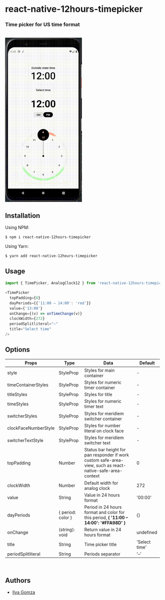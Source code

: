 # react-native-12hours-timepicker

### Time picker for US time format
<br>

<img src="https://github.com/illi-homz/react-native-12hours-timepicker/blob/main/demo/assets/react-native-12hours-timepicker.gif?raw=true" width="250">
<br>

## Installation
Using NPM:
```
$ npm i react-native-12hours-timepicker
```

Using Yarn:
```
$ yarn add react-native-12hours-timepicker
```

## Usage
```javascript
import { TimePicker, AnalogClock12 } from 'react-native-12hours-timepicker'
```


```javascript
<TimePicker
  topPadding={0}
  dayPeriods={{'11:00 – 14:00': 'red'}}
  value={'13:00'}
  onChange={(v) => onTimeChange(v)}
  clockWidth={272}
  periodSplitliteral="–"
  title="Select time"
/>
```

## Options

| Props | Type | Data | Default |
| --- | --- | --- | --- |
| style | StyleProp | Styles for main container | - |
| timeContainerStyles | StyleProp | Styles for numeric timer container | - |
| titleStyles | StyleProp | Styles for title | - |
| timeStyles | StyleProp | Styles for numeric timer text | - |
| switcherStyles | StyleProp | Styles for meridiem switcher container | - |
| clockFaceNumberStyle | StyleProp | Styles for number literal on clock face | - |
| switcherTextStyle | StyleProp | Styles for meridiem switcher text | - |
| topPadding | Number | Status bar height for pan responder if work custom safe-area-view, such as react-native-safe-area-context | 0 |
| clockWidth | Number | Default width for analog clock | 272 |
| value | String | Value in 24 hours format | '00:00' |
| dayPeriods | { period: color } | Period in 24 hours format and color for this period, **{ '11:00 – 14:00': '#FFA98D' }** | {} |
| onChange | (string): void | Return value in 24 hours format | undefined |
| title | String | Time picker title | 'Select time' |
| periodSplitliteral | String | Periods separator | '–' |
<br>

## Authors

- [Ilya Gomza](https://github.com/illi-homz/)
